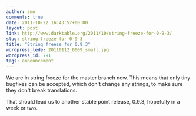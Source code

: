 ```yaml
---
author: smn
comments: true
date: 2011-10-22 16:43:57+00:00
layout: post
link: http://www.darktable.org/2011/10/string-freeze-for-0-9-3/
slug: string-freeze-for-0-9-3
title: "String freeze for 0.9.3"
wordpress_lede: 20110112_0009_small.jpg
wordpress_id: 791
tags: announcement
---
```


We are in string freeze for the master branch now. This means that only tiny bugfixes can be accepted, which don't change any strings, to make sure they don't break translations.

That should lead us to another stable point release, 0.9.3, hopefully in a week or two.

